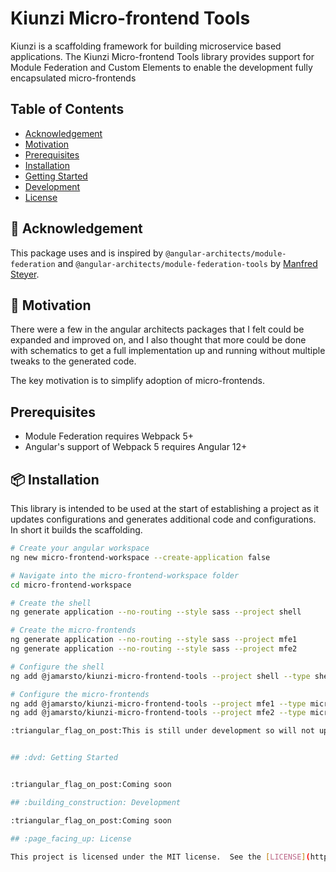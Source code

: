 # Kiunzi Micro-frontend Tools

Kiunzi is a scaffolding framework for building microservice based applications.  The Kiunzi Micro-frontend Tools library provides support for Module Federation and Custom Elements to enable the development fully encapsulated micro-frontends

## Table of Contents

- [Acknowledgement](#cknowledgement)
- [Motivation](#motivation)
- [Prerequisites](#prerequisistes)
- [Installation](#installation)
- [Getting Started](#getting-started)
- [Development](#development)
- [License](#license)

## :gift: Acknowledgement

This package uses and is inspired by `@angular-architects/module-federation` and `@angular-architects/module-federation-tools` by [Manfred Steyer](https://twitter.com/ManfredStayer).

## :thinking: Motivation

There were a few in the angular architects packages that I felt could be expanded and improved on, and I also thought that more could be done with schematics to get a full implementation up and running without multiple tweaks to the generated code.

The key motivation is to simplify adoption of micro-frontends.

## Prerequisites

- Module Federation requires Webpack 5+
- Angular's support of Webpack 5 requires Angular 12+

## :package: Installation

This library is intended to be used at the start of establishing a project as it updates configurations and generates additional code and configurations.  In short it builds the scaffolding.

```sh
# Create your angular workspace
ng new micro-frontend-workspace --create-application false

# Navigate into the micro-frontend-workspace folder
cd micro-frontend-workspace

# Create the shell
ng generate application --no-routing --style sass --project shell

# Create the micro-frontends
ng generate application --no-routing --style sass --project mfe1
ng generate application --no-routing --style sass --project mfe2

# Configure the shell
ng add @jamarsto/kiunzi-micro-frontend-tools --project shell --type shell --port 8000

# Configure the micro-frontends
ng add @jamarsto/kiunzi-micro-frontend-tools --project mfe1 --type microfrontend --port 8001
ng add @jamarsto/kiunzi-micro-frontend-tools --project mfe2 --type microfrontend --port 8002

:triangular_flag_on_post:This is still under development so will not update all configuration yet.  Upcoming releases will address this issue.


## :dvd: Getting Started


:triangular_flag_on_post:Coming soon

## :building_construction: Development

:triangular_flag_on_post:Coming soon

## :page_facing_up: License

This project is licensed under the MIT license.  See the [LICENSE](https://github.com/jamarsto/kiunzi-micro-frontend/blob/master/LICENSE)

